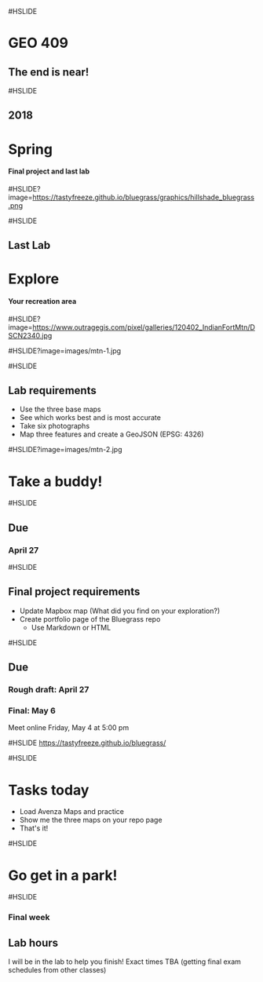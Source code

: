 #HSLIDE
# GEO 409
## The end is near!


#HSLIDE
## 2018
# Spring
#### Final project and last lab

#HSLIDE?image=https://tastyfreeze.github.io/bluegrass/graphics/hillshade_bluegrass.png

#HSLIDE
## Last Lab
# Explore
#### Your recreation area

#HSLIDE?image=https://www.outragegis.com/pixel/galleries/120402_IndianFortMtn/DSCN2340.jpg

#HSLIDE?image=images/mtn-1.jpg


#HSLIDE
## Lab requirements
* Use the three base maps
* See which works best and is most accurate
* Take six photographs
* Map three features and create a GeoJSON (EPSG: 4326)

#HSLIDE?image=images/mtn-2.jpg
# Take a buddy!


#HSLIDE
## Due
### April 27

#HSLIDE
## Final project requirements
* Update Mapbox map (What did you find on your exploration?)
* Create portfolio page of the Bluegrass repo
  * Use Markdown or HTML

#HSLIDE
## Due
### Rough draft: April 27
### Final: May 6
Meet online Friday, May 4 at 5:00 pm

#HSLIDE
https://tastyfreeze.github.io/bluegrass/

#HSLIDE
# Tasks today
* Load Avenza Maps and practice
* Show me the three maps on your repo page
* That's it!

#HSLIDE
# Go get in a park!

#HSLIDE
### Final week
## Lab hours
I will be in the lab to help you finish! Exact times TBA (getting final exam schedules from other classes)
